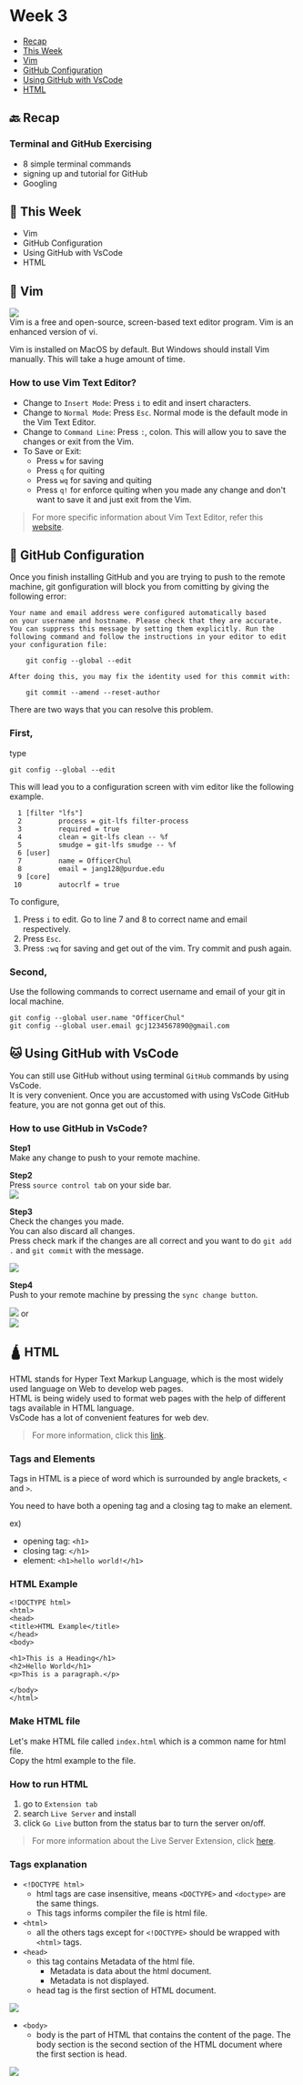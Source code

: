 # Week 3

- [Recap](https://github.com/OfficerChul/webDev101/blob/main/Week_3/Week_3.md#-recap)
- [This Week](https://github.com/OfficerChul/webDev101/blob/main/Week_3/Week_3.md#-this-week)
- [Vim](https://github.com/OfficerChul/webDev101/blob/main/Week_3/Week_3.md#-vim)
- [GitHub Configuration](https://github.com/OfficerChul/webDev101/blob/main/Week_3/Week_3.md#-github-configuration)
- [Using GitHub with VsCode](https://github.com/OfficerChul/webDev101/blob/main/Week_3/Week_3.md#-using-github-with-vscode)
- [HTML](https://github.com/OfficerChul/webDev101/blob/main/Week_3/Week_3.md#-html)


## 🔙 Recap
### Terminal and GitHub Exercising
- 8 simple terminal commands
- signing up and tutorial for GitHub
- Googling

## 📖 This Week
- Vim
- GitHub Configuration
- Using GitHub with VsCode
- HTML

## 📓 Vim
<img src="https://miro.medium.com/max/605/1*_BWVJB2JzuuzyxGxm6XWQQ.png" /> <br />
Vim is a free and open-source, screen-based text editor program. Vim is an enhanced version of vi.

Vim is installed on MacOS by default. But Windows should install Vim manually. This will take a huge amount of time.

### **How to use Vim Text Editor?**
- Change to `Insert Mode`:
Press `i` to edit and insert characters.
- Change to `Normal Mode`:
Press `Esc`. Normal mode is the default mode in the Vim Text Editor.
- Change to `Command Line`:
Press `:`, colon. This will allow you to save the changes or exit from the Vim.
- To Save or Exit:
    - Press `w` for saving
    - Press `q` for quiting
    - Press `wq` for saving and quiting
    - Press `q!` for enforce quiting when you made any change and don't want to save it and just exit from the Vim.

> For more specific information about Vim Text Editor, refer this [website](https://opensource.com/article/19/3/getting-started-vim).

## 📛 GitHub Configuration

Once you finish installing GitHub and you are trying to push to the remote machine, git gonfiguration will block you from comitting by giving the following error:
```
Your name and email address were configured automatically based
on your username and hostname. Please check that they are accurate.
You can suppress this message by setting them explicitly. Run the
following command and follow the instructions in your editor to edit
your configuration file:

    git config --global --edit

After doing this, you may fix the identity used for this commit with:

    git commit --amend --reset-author
```
There are two ways that you can resolve this problem.
### **First**,
type
```
git config --global --edit
```
This will lead you to a configuration screen with vim editor like the following example. 
```
  1 [filter "lfs"]
  2         process = git-lfs filter-process
  3         required = true
  4         clean = git-lfs clean -- %f
  5         smudge = git-lfs smudge -- %f
  6 [user]
  7         name = OfficerChul
  8         email = jang128@purdue.edu
  9 [core]
 10         autocrlf = true
 ```
To configure,
1. Press `i` to edit. Go to line 7 and 8 to correct name and email respectively.
2. Press `Esc`.
3. Press `:wq` for saving and get out of the vim.
Try commit and push again.

### **Second**,
Use the following commands to correct username and email of your git in local machine.
```
git config --global user.name "OfficerChul"
git config --global user.email gcj1234567890@gmail.com
```

## 🐱 Using GitHub with VsCode

You can still use GitHub without using terminal `GitHub` commands by using VsCode. <br />
It is very convenient. Once you are accustomed with using VsCode GitHub feature, you are not gonna get out of this.

### **How to use GitHub in VsCode?**
**Step1**<br />
Make any change to push to your remote machine.

**Step2**<br />
Press `source control tab` on your side bar. </br>
<img src="https://github.com/OfficerChul/webDev101/blob/main/Week_3/images/github_vscode_sidebar.jpg?raw=true" />

**Step3**<br />
Check the changes you made.<br />
You can also discard all changes. <br />
Press check mark if the changes are all correct and you want to do `git add .` and `git commit` with the message.

<img src="https://github.com/OfficerChul/webDev101/blob/main/Week_3/images/github_vscode_source_control.jpg?raw=true" />

**Step4**<br />
Push to your remote machine by pressing the `sync change button`.<br />

<img src = "https://github.com/OfficerChul/webDev101/blob/main/Week_3/images/github_vscode_push.jpg?raw=true" />
or
<br />
<img src = "https://github.com/OfficerChul/webDev101/blob/main/Week_3/images/github_vscode_push2.jpg?raw=true" />


## 🛕 HTML

HTML stands for Hyper Text Markup Language, which is the most widely used language on Web to develop web pages.
</br>
HTML is being widely used to format web pages with the help of different tags available in HTML language.
<br />
VsCode has a lot of convenient features for web dev.
> For more information, click this [link](https://code.visualstudio.com/docs/languages/html).

### Tags and Elements
Tags in HTML is a piece of word which is surrounded by angle brackets, `<` and `>`.

You need to have both a opening tag and a closing tag to make an element.

ex) 
- opening tag: `<h1>`
- closing tag: `</h1>`
- element: `<h1>hello world!</h1>`

### HTML Example
```
<!DOCTYPE html>
<html>
<head>
<title>HTML Example</title>
</head>
<body>

<h1>This is a Heading</h1>
<h2>Hello World</h1>
<p>This is a paragraph.</p>

</body>
</html>
```
### Make HTML file
Let's make HTML file called `index.html` which is a common name for html file.
</br>
Copy the html example to the file.

### How to run HTML
1. go to `Extension tab`
2. search `Live Server` and install
3. click `Go Live` button from the status bar to turn the server on/off.
> For more information about the Live Server Extension, click [here](https://marketplace.visualstudio.com/items?itemName=ritwickdey.LiveServer#:~:text=Open%20a%20HTML%20file%20and,on%20Open%20with%20Live%20Server%20.&text=Open%20the%20Command%20Pallete%20by,Server%20to%20stop%20a%20server.).

### Tags explanation

- `<!DOCTYPE html>`
    - html tags are case insensitive, means `<DOCTYPE>` and `<doctype>` are the same things.
    - This tags informs compiler the file is html file.
- `<html>`
    - all the others tags except for `<!DOCTYPE>` should be wrapped with `<html>` tags.
- `<head>`
    - this tag contains Metadata of the html file.
        - Metadata is data about the html document.   
        - Metadata is not displayed.
    - head tag is the first section of HTML document.
<img src="https://www.tutorialstonight.com/assets/html/html-head-code.png" />

- `<body>`
    - body is the part of HTML that contains the content of the page. The body section is the second section of the HTML document where the first section is head.
<img src="https://www.tutorialstonight.com/assets/html/html-body-code.png">




